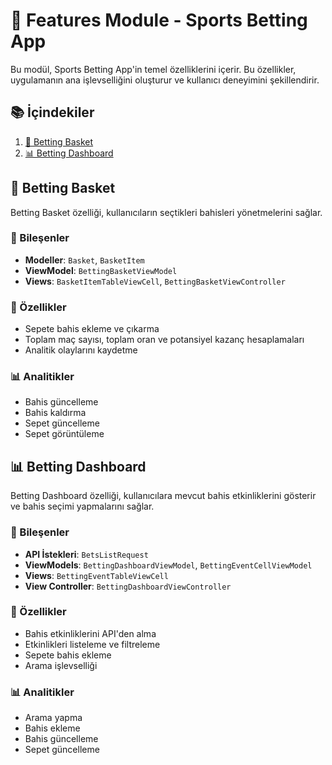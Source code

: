 # 🎯 Features Module - Sports Betting App

Bu modül, Sports Betting App'in temel özelliklerini içerir. Bu özellikler, uygulamanın ana işlevselliğini oluşturur ve kullanıcı deneyimini şekillendirir.

## 📚 İçindekiler

1. [🧺 Betting Basket](#-betting-basket)
2. [📊 Betting Dashboard](#-betting-dashboard)

## 🧺 Betting Basket

Betting Basket özelliği, kullanıcıların seçtikleri bahisleri yönetmelerini sağlar.

### 🧩 Bileşenler

- **Modeller**: `Basket`, `BasketItem`
- **ViewModel**: `BettingBasketViewModel`
- **Views**: `BasketItemTableViewCell`, `BettingBasketViewController`

### 🌟 Özellikler

- Sepete bahis ekleme ve çıkarma
- Toplam maç sayısı, toplam oran ve potansiyel kazanç hesaplamaları
- Analitik olaylarını kaydetme

### 📊 Analitikler

- Bahis güncelleme
- Bahis kaldırma
- Sepet güncelleme
- Sepet görüntüleme

## 📊 Betting Dashboard

Betting Dashboard özelliği, kullanıcılara mevcut bahis etkinliklerini gösterir ve bahis seçimi yapmalarını sağlar.

### 🧩 Bileşenler

- **API İstekleri**: `BetsListRequest`
- **ViewModels**: `BettingDashboardViewModel`, `BettingEventCellViewModel`
- **Views**: `BettingEventTableViewCell`
- **View Controller**: `BettingDashboardViewController`

### 🌟 Özellikler

- Bahis etkinliklerini API'den alma
- Etkinlikleri listeleme ve filtreleme
- Sepete bahis ekleme
- Arama işlevselliği

### 📊 Analitikler

- Arama yapma
- Bahis ekleme
- Bahis güncelleme
- Sepet güncelleme

